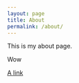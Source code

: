 ```yaml
---
layout: page
title: About
permalink: /about/
---
```


This is my about page.

Wow

[A link](https://yakko.cs.wmich.edu)
